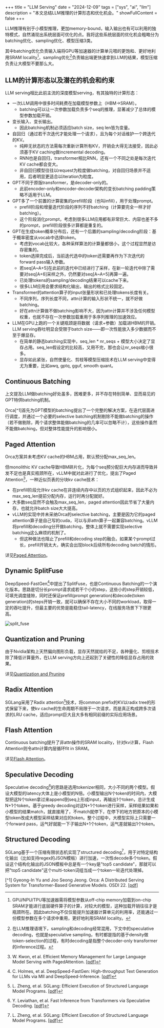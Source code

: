 
+++
title = "LLM Serving"
date = "2024-12-09"
tags = ["sys", "ai", "llm"]
description = "本文总结LLM推理的计算形态和优化机会。"
showFullContent = false
+++

LLM推理有别于小模型推理，更加memory-bound，输入输出也有可以利用的独特模式，自然涌现出系统层面可优化的点。我将这些系统层面的优化机会粗略分为batching优化、sampling优化、模型压缩3类。

其中batching优化负责输入端将GPU等加速器的计算单元喂的更饱和、更好地利用SRAM locality[^5]，sampling优化[^6]负责输出端更快速拿到LLM的结果，模型压缩负责让大模型不要那么大。

## LLM的计算形态以及潜在的机会和约束
LLM serving相比此前主流的深度模型serving，有其独特的计算形态：
- 一次LLM调用中很多时间耗费在加载模型参数上（HBM->SRAM）。
    - batching可以让一次参数加载负责多个seq的推理，显著减少了总体的模型参数加载开销。
- 变长输入、变长输出。
    - 因此batching机制必须适应batch size，seq len皆为变量。
- 自回归（通过若干次迭代才能处理一个请求），且为每个对话维护一个跨迭代的KV。
    - 纯粹无状态的方法需每次重新计算所有KV，开销会大得无法接受，因此必须基于KV caching做incremental decoding。
    - RNN也是自回归，transformer相比RNN，还有一个不同之处是每次迭代KV cache都会变大。
    - 非自回归模型往往以request为粒度做batching，对自回归场景并不适用，后者明显更适合以iteration为粒度。
- GPT不同于原版transformer，是decoder-only的。
    - 此前encoder-only和encoder-decoder架构的变长batching padding策略不适用于LLM。
- GPT多了一个前置的计算密集的prefill阶段（也叫infill），用于处理prompt。
    - prefill阶段和增量迭代阶段的序列不好batching（计算要完全一样才好batching）。
    - 这个阶段消化prompt，考虑到很多LLM应用都有非常巨大、内容也差不多的prompt，prefill阶段很多计算都是重复的。
- GPT在生成token概率分布后，还有一个后置的sampling/decoding阶段：基于概率密度从vocab中选择token。
    - 考虑到vocab比较大，各种采样算法的计算量都很小，这个过程显然是访存密集的。
    - token选择完成后，当前迭代选中的token还需要再作为下次迭代的forward pass输入参数。
    - 若seq[A~A+5]在此前的迭代中已经进行了采样，在新一轮迭代中除了需要对seq[A+6]采样之外，仍然要对seq[A~A+5]再算一遍。
    - 已处理tokens的sampling/decoding结果可以cache下来。
    - 很多LLM应用会要求结构化输出，输出的格式比较固定。
- Transformer的attention算子的input张量形状和已处理tokens长度有关。
    - 不同序列，序列长度不同，attn计算的输入形状不统一，就不好做batching。
    - 好在attn计算做不做batching影响不大，因为attn计算并不涉及任何模型权重，也就不存在一次参数加载重用于多序列推理的加速效应。
- LLM在GPU上跑的一个关键瓶颈是将数据（请求+参数）加载进HBM的开销。LLM serving吞吐明显会受限于batch size——即一次性能放入多少数据而不至于爆显存。
    - 在简单的静态batching实现中，seq_len * nr_seqs + 模型大小决定了显存占用。seq_len假设定的比较高，又用不完，那也会让nr_seqs缩小很多。
    - 显存如此紧张，自然使量化、剪枝等模型压缩技术在LLM serving中变得尤为重要，比如awq, gptq, gguf, smooth quant。

## Continuous Batching
上文提及LLM做batching好处虽多，困难更多，并不存在特别简单、显而易见的GPT特供batching机制。

Orca[^1]首先为GPT模型的batching提出了一个完整的解决方案，在迭代层面进行调度，并通过一个必要的selective batching机制剔除不能做batching的操作（若不做剔除，两个请求整体能做batching的几率可以忽略不计），这些操作虽然不能做batching，但对整体性能提升的影响很小。

## Paged Attention
Orca方案并未考虑KV cache的HBM占用，默认预分配max_seq_len。

但monolithic KV cache导致HBM碎片化，为每个seq预分配巨大内存进而导致并发不足也是真实瓶颈所在，vLLM中就对此进行了优化，提出了Paged Attention[^2]，一种近似页表的分块kv cache技术：
- 在prefill阶段允许kv cache在非连续内存中以页的方式组织起来，因此不必为max_seq_len提前分配内存，运行时再分配就好。
- 大多数seq显然不会触及max_seq_len，paged attention因此节省了大量内存，也就允许batch size大大提高。
- vLLM的实现中并未采纳Orca的selective batching，主要是因为它的paged attention算子是自己写的cuda，可以与非attn算子一起兼容batching。vLLM将prefill和decoding分开做batching，整体上就不需要实现selective batching这么麻烦的机制了。
    - 但这种做法也阻止了prefill和decoding step的融合。如果某个prompt过长，prefill开销太大，确实会出现block后续所有decoding batch的情形。

详见[Paged Attention](https://cmbbq.github.io/posts/paged-attention)。

## Dynamic SplitFuse
DeepSpeed-FastGen[^3]中提出了SplitFuse，也是Continuous Batching的一个演化版本。思路是切分长prompt请求成若干个小的step，这些小的step开销较低，可填充调度缝隙，同时还保证prefill(prompt generation)和decode(token generation)的steps开销一致，就可以确保不存在大小不同的workload，取得一定的吞吐提升，但最主要的优势是能稳住tail-latency，在线服务场景下下限更高。

![split_fuse](https://cmbbq.github.io/img/split_fuse.png)

## Quantization and Pruning
由于Nvidia架构上天然偏向图形负载，显存天然就给的不足，各种量化、剪枝技术除了降低计算量外，在LLM serving方向上还起到了关键性的降低显存占用的效果。

详见[Quantization and Pruning](https://cmbbq.github.io/posts/quantization-and-pruning)

## Radix Attention
SGLang采用了Radix attention[^4]技术，将common prefix的KV以radix tree的形式保留下来，使kv cache的生命周期不局限于一次请求，而是真正构成跨多次请求的LRU cache，适应prompt巨大且大多有相同前缀的实际应用场景。

## Flash Attention
Continuous batching提升了非attn操作的SRAM locality，针对kv计算，Flash Attention则令attn计算内层循环fit in SRAM。

详见[Flash Attention](https://cmbbq.github.io/posts/flash-attention)。

## Speculative Decoding
Speculative decoding[^7]的思路是选用tokenizer相同，大小不同的两个模型。假设大模型的latency大体上是小模型的N倍。小模型输出N个token的时间内，大模型把这N个token拿过来append到seq上形成input，再输出1个token，总计生成N+1个token。基于greedy decoding对这N+1个token进行采样，采样结果如果和小模型的结果match，就直接用了，不match就停下，在停下的地方把原本的小模型token改成大模型采样结果对应的token。整个过程中，大模型实际上只需要一个forward pass，运气好就能一下子输出N+1个token，运气差就输出1个token。

## Structured Decoding
SGLang基于一个压缩有限状态机实现了structured decoding[^4]，用于对特定结构化输出（比如支持regex的JSON模板）进行加速，一次性decode多个token。假设这个结构化输出的JSON模板中总是有一个key是"top5 candidate"，那就可以把"top5 candidate"这个multi-token词组当成一个token一轮迭代处理掉。

[^1] Gyeong-In Yu and Joo Seong Jeong. Orca: A Distributed Serving System for Transformer-Based Generative Models. OSDI 22. [[pdf]](https://www.usenix.org/system/files/osdi22-yu.pdf)
[^2]: W. Kwon, et al. Efficient Memory Management for Large Language Model Serving with PagedAttention. [[pdf]](https://arxiv.org/pdf/2309.06180)
[^3]: C. Holmes, et al. DeepSpeed-FastGen: High-throughput Text Generation for LLMs via MII and DeepSpeed-Inference. [[pdf]](https://arxiv.org/pdf/2401.08671)
[^4]: L. Zheng, et al. SGLang: Efficient Execution of Structured Language Model Programs. [[pdf]](https://arxiv.org/pdf/2312.07104)
[^5]: GPU/NPU/TPU等加速器需将模型参数从off-chip memory加载到on-chip SRAM才能进行底层硬件算子的计算，对较大的模型，这种加载开销往往才是瓶颈所在。因此batching不仅仅能提升加速器计算单元的利用率，还能通过一份模型参数在多个请求中重用，更好地利用SRAM locality。
[^6]: 在LLM推理语境下，sampling和decoding经常混用，下文中的speculative decoding，也就是speculative sampling，有时都是指的基于density做token-selection的过程，有时decoding是指整个decoder-only transformer的inference过程。
[^7]: Y. Leviathan, et al. Fast Inference from Transformers via Speculative Decoding. [[pdf]](https://arxiv.org/pdf/2211.17192)